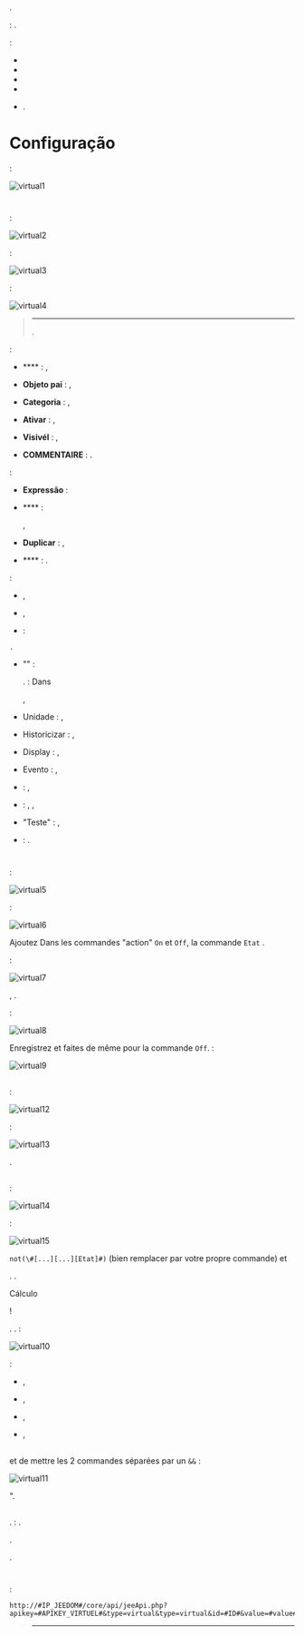 # 


.

 : 
.

 :

-   
    

-   
    

-   

-   

-   .




# Configuração

 :

![virtual1](../images/virtual1.png)




# 


 :

![virtual2](../images/virtual2.png)


 :

![virtual3](../images/virtual3.png)


:

![virtual4](../images/virtual4.png)

> ****
>
> 
> 
> .

 :

-   **** : ,

-   **Objeto pai** : 
    ,

-   **Categoria** : 
    ,

-   **Ativar** : ,

-   **Visivél** : ,

-   **COMMENTAIRE** : 
    .

 :

-   **Expressão** : 
    

-   **** : 
    
    ,

-   **Duplicar** : ,

-   **** : 
    .

 :

-   ,

-   ,

-    : 
    
    .

-   "" : 
    
    .  : Dans
    
    
    
    
    ,

-   Unidade : ,

-   Historicizar : ,

-   Display : ,

-   Evento : 
    ,

-    : ,

-    : 
    ,
    ,

-   "Teste" : ,

-    : .




# 

## 


 :

![virtual5](../images/virtual5.png)


 :

![virtual6](../images/virtual6.png)

Ajoutez Dans les commandes "action" `On` et `Off`, la commande `Etat`
.

 :

![virtual7](../images/virtual7.png)

,
. 

 :

![virtual8](../images/virtual8.png)

Enregistrez et faites de même pour la commande `Off`. 
 :

![virtual9](../images/virtual9.png)




## 


 :

![virtual12](../images/virtual12.png)


 :

![virtual13](../images/virtual13.png)


.




## 


 :

![virtual14](../images/virtual14.png)

 :

![virtual15](../images/virtual15.png)


`not(\#[...][...][Etat]#)` (bien remplacer par votre propre commande) et

. 
.

Cálculo

 ! 

. 
. 
 :

![virtual10](../images/virtual10.png)

 :

-   
    ,

-   
    ,

-   ,

-   ,



## 




et de mettre les 2 commandes séparées par un `&&` :

![virtual11](../images/virtual11.png)




".




## 



. 
: 
. 

.



.




# 


 :

    http://#IP_JEEDOM#/core/api/jeeApi.php?apikey=#APIKEY_VIRTUEL#&type=virtual&type=virtual&id=#ID#&value=#value#

> ****
>
> 
